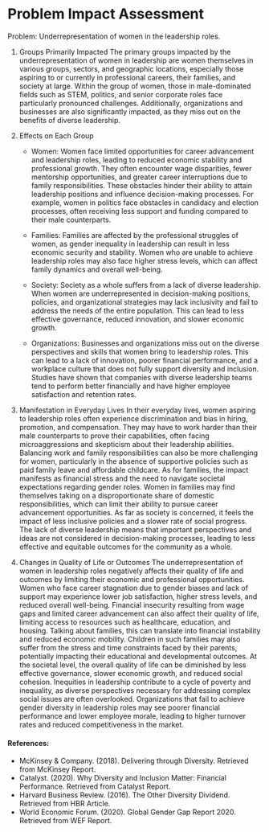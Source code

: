 # Problem Impact Assessment

Problem: Underrepresentation of women in the leadership roles.

1. Groups Primarily Impacted
The primary groups impacted by the underrepresentation of women in leadership are women themselves in various groups, sectors, and geographic locations, especially those aspiring to or currently in professional careers, their families, and society at large. Within the group of women, those in male-dominated fields such as STEM, politics, and senior corporate roles face particularly pronounced challenges. Additionally, organizations and businesses are also significantly impacted, as they miss out on the benefits of diverse leadership.

2. Effects on Each Group
   * Women: Women face limited opportunities for career advancement and leadership roles, leading to reduced economic stability and professional growth. They often encounter wage disparities, fewer mentorship opportunities, and greater career interruptions due to family responsibilities. These obstacles hinder their ability to attain leadership positions and influence decision-making processes. For example, women in politics face obstacles in candidacy and election processes, often receiving less support and funding compared to their male counterparts.

   * Families: Families are affected by the professional struggles of women, as gender inequality in leadership can result in less economic security and stability. Women who are unable to achieve leadership roles may also face higher stress levels, which can affect family dynamics and overall well-being.

   * Society: Society as a whole suffers from a lack of diverse leadership. When women are underrepresented in decision-making positions, policies, and organizational strategies may lack inclusivity and fail to address the needs of the entire population. This can lead to less effective governance, reduced innovation, and slower economic growth.

   * Organizations: Businesses and organizations miss out on the diverse perspectives and skills that women bring to leadership roles. This can lead to a lack of innovation, poorer financial performance, and a workplace culture that does not fully support diversity and inclusion. Studies have shown that companies with diverse leadership teams tend to perform better financially and have higher employee satisfaction and retention rates.

3. Manifestation in Everyday Lives
In their everyday lives, women aspiring to leadership roles often experience discrimination and bias in hiring, promotion, and compensation. They may have to work harder than their male counterparts to prove their capabilities, often facing microaggressions and skepticism about their leadership abilities. Balancing work and family responsibilities can also be more challenging for women, particularly in the absence of supportive policies such as paid family leave and affordable childcare. As for families, the impact manifests as financial stress and the need to navigate societal expectations regarding gender roles. Women in families may find themselves taking on a disproportionate share of domestic responsibilities, which can limit their ability to pursue career advancement opportunities. As far as society is concerned, it feels the impact of less inclusive policies and a slower rate of social progress. The lack of diverse leadership means that important perspectives and ideas are not considered in decision-making processes, leading to less effective and equitable outcomes for the community as a whole.

4. Changes in Quality of Life or Outcomes
The underrepresentation of women in leadership roles negatively affects their quality of life and outcomes by limiting their economic and professional opportunities. Women who face career stagnation due to gender biases and lack of support may experience lower job satisfaction, higher stress levels, and reduced overall well-being. Financial insecurity resulting from wage gaps and limited career advancement can also affect their quality of life, limiting access to resources such as healthcare, education, and housing. Talking about families, this can translate into financial instability and reduced economic mobility. Children in such families may also suffer from the stress and time constraints faced by their parents, potentially impacting their educational and developmental outcomes. At the societal level, the overall quality of life can be diminished by less effective governance, slower economic growth, and reduced social cohesion. Inequities in leadership contribute to a cycle of poverty and inequality, as diverse perspectives necessary for addressing complex social issues are often overlooked. Organizations that fail to achieve gender diversity in leadership roles may see poorer financial performance and lower employee morale, leading to higher turnover rates and reduced competitiveness in the market.

#### References:
* McKinsey & Company. (2018). Delivering through Diversity. Retrieved from McKinsey Report.
* Catalyst. (2020). Why Diversity and Inclusion Matter: Financial Performance. Retrieved from Catalyst Report.
* Harvard Business Review. (2016). The Other Diversity Dividend. Retrieved from HBR Article.
* World Economic Forum. (2020). Global Gender Gap Report 2020. Retrieved from WEF Report.

